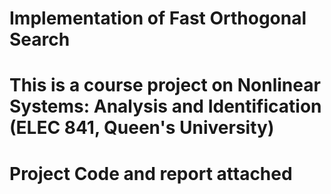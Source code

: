 # Implementation of Fast Orthogonal Search
# This is a course project on Nonlinear Systems: Analysis and Identification (ELEC 841, Queen's University)
# Project Code and report attached
